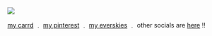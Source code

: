<img src="https://i.pinimg.com/564x/59/db/ae/59dbae74b2ed357ab81f5a717db156ad.jpg">

[my carrd](https://catty.crd.co) ﹒ [my pinterest](https://www.pinterest.com/cattylogo/) ﹒ [my everskies](https://everskies.com/user/cqtty-16982497)  ﹒ other socials are [here](https://beacons.ai/cattylogo) !!
